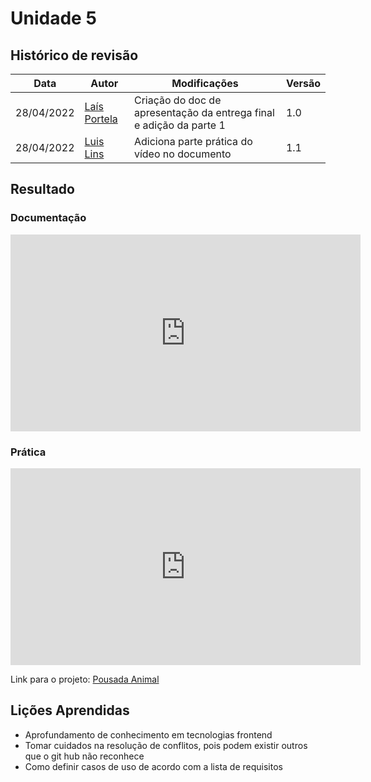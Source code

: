 # Unidade 5

## Histórico de revisão
| Data       | Autor                                        | Modificações                      | Versão |
| ---------- | -------------------------------------------- | --------------------------------- | ------ |
| 28/04/2022 | [Laís Portela](https://github.com/laispa) | Criação do doc de apresentação da entrega final  e adição da parte 1| 1.0 |
| 28/04/2022 | [Luis Lins](https://github.com/luisgaboardi) | Adiciona parte prática do vídeo no documento | 1.1 |

## Resultado

### Documentação

<iframe width="560" height="315" src="https://youtube.com/embed/gPvTIkcIJxA" title="YouTube video player - parte 1" frameborder="0" allow="accelerometer; autoplay; clipboard-write; encrypted-media; gyroscope; picture-in-picture" allowfullscreen></iframe>

### Prática

<iframe width="560" height="315" src="https://www.youtube.com/embed/s2vFCxJql5w" title="YouTube video player" frameborder="0" allow="accelerometer; autoplay; clipboard-write; encrypted-media; gyroscope; picture-in-picture" allowfullscreen></iframe>

Link para o projeto: [Pousada Animal](https://grupo-pets-pousada-animal.web.app/home)

## Lições Aprendidas
* Aprofundamento de conhecimento em tecnologias frontend
* Tomar cuidados na resolução de conflitos, pois podem existir outros que o git hub não reconhece
* Como definir casos de uso de acordo com a lista de requisitos

